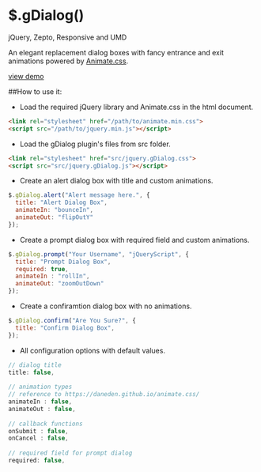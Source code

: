# $.gDialog()

jQuery, Zepto, Responsive and UMD

An elegant replacement dialog boxes with fancy entrance and exit animations powered by [Animate.css](https://daneden.github.io/animate.css/).


[view demo](http://ogilvieira.github.io/gDialog/) 

##How to use it:

* Load the required jQuery library and Animate.css in the html document.
```html
<link rel="stylesheet" href="/path/to/animate.min.css">
<script src="/path/to/jquery.min.js"></script>
```

* Load the gDialog plugin's files from src folder.

```html
<link rel="stylesheet" href="src/jquery.gDialog.css">
<script src="src/jquery.gDialog.js"></script>
```

* Create an alert dialog box with title and custom animations.
```javascript
$.gDialog.alert("Alert message here.", {
  title: "Alert Dialog Box",
  animateIn: "bounceIn",
  animateOut: "flipOutY"
});
```

* Create a prompt dialog box with required field and custom animations.
```javascript
$.gDialog.prompt("Your Username", "jQueryScript", {
  title: "Prompt Dialog Box",
  required: true,
  animateIn : "rollIn",
  animateOut: "zoomOutDown"
});
```

* Create a confiramtion dialog box with no animations.
```javascript
$.gDialog.confirm("Are You Sure?", {
  title: "Confirm Dialog Box",
});
```

* All configuration options with default values.
```javascript
// dialog title
title: false,
 
// animation types
// reference to https://daneden.github.io/animate.css/
animateIn : false,
animateOut : false,
 
// callback functions
onSubmit : false,
onCancel : false,
 
// required field for prompt dialog
required: false,
```

